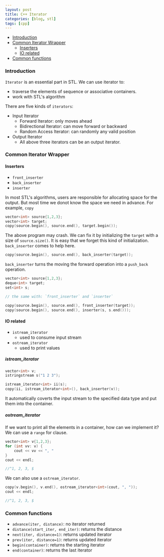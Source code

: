 ```yaml
---
layout: post
title: C++ Iterator
categories: [blog, stl]
tags: [cpp]
---
```


+ [Introduction](#intro)
+ [Common Iterator Wrapper](#common-iterator-wrapper)
  + [Inserters](#inserter)
  + [IO related](#io-related)
+ [Common functions](#common-iterator-func)

<a id="intro"></a>

### Introduction

`Iterator` is an essential part in STL. We can use iterator to:
+ traverse the elements of sequence or associative containers.
+ work with STL's algorithm

There are five kinds of `iterators`:

+ Input Iterator
  + Forward Iterator: only moves ahead
  + Bidirectional Iterator: can move forward or backward
  + Random Access Iterator: can randomly any valid position
+ Output Iterator
  + All above three iterators can be an output iterator.

<a id="common-iterator"></a>

### Common Iterator Wrapper

<a id="inserter"></a>

#### Inserters

+ `front_inserter`
+ `back_inserter`
+ `inserter`

In most STL's algorithms, users are responsible for allocating space for the output. But most
time we donot know the space we need in advance. For example, `copy`

```cpp
vector<int> source{1,2,3};
vector<int> target;
copy(source.begin(), source.end(), target.begin());
```

The above program may crash. We can fix it by initializing the `target` with a size of
`source.size()`. It is easy that we forget this kind of initialization. `back_inserter` comes to
help here.

```cpp
copy(source.begin(), source.end(), back_inserter(target));
```

`back_inserter` turns the moving the forward operation into a `push_back` operation.

```cpp
vector<int> source{1,2,3};
deque<int> target;
set<int> s;

// the same with: `front_inserter` and `inserter`

copy(source.begin(), source.end(), front_inserter(target));
copy(source.begin(), source.end(), inserter(s, s.end()));
```

<a id="io-related-iterator"></a>

#### IO related

+ `istream_iterator`
  + used to consume input stream
+ `ostream_iterator`
  + used to print values

##### istream\_iterator

```cpp
vector<int> v;
istringstream s("1 2 3");

istream_iterator<int> ii(s);
copy(ii, istream_iterator<int>(), back_inserter(v));
```

It automatically coverts the input stream to the specified data type and put them
into the container.

##### ostream\_iterator

If we want to print all the elements in a container, how can we implement it? We can use a `range`
for clause.

```cpp
vector<int> v{1,2,3};
for (int vv: v) {
    cout << vv << ", "
}
cout << endl;

//^1, 2, 3, $
```

We can also use a `ostream_iterator`.

```cpp
copy(v.begin(), v.end(), ostream_iterator<int>(cout, ", "));
cout << endl;

//^1, 2, 3, $
```

<a id="common-iterator-func"></a>

### Common functions

+ `advance(iter, distance)`: no iterator returned
+ `distance(start_iter, end_iter)`: returns the distance
+ `next(iter, distance=1)`: returns updated iterator
+ `prev(iter, distance=1)`: returns updated iterator
+ `begin(container)`: returns the starting iterator
+ `end(container)`: returns the last iterator
